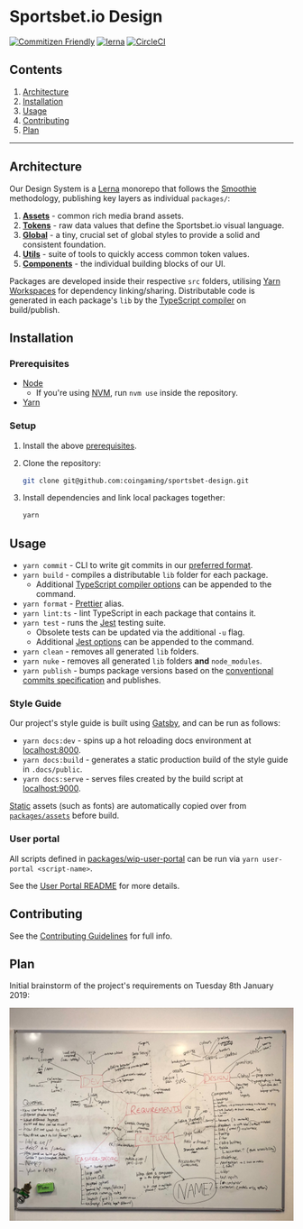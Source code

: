 # Sportsbet.io Design

[![Commitizen Friendly](https://img.shields.io/badge/commitizen-friendly-brightgreen.svg)](http://commitizen.github.io/cz-cli/)
[![lerna](https://img.shields.io/badge/maintained%20with-lerna-cc00ff.svg)](https://lernajs.io/)
[![CircleCI](https://circleci.com/gh/coingaming/sportsbet-design.svg?style=svg&circle-token=ac2a5739dd256e22f8051c19548bc06aec8b4350)](https://circleci.com/gh/coingaming/sportsbet-design)

## Contents

1. [Architecture](#architecture)
2. [Installation](#installation)
3. [Usage](#usage)
4. [Contributing](#contributing)
5. [Plan](#plan)

---

## Architecture

Our Design System is a [Lerna](https://github.com/lerna/lerna) monorepo that follows the [Smoothie](https://smoothie-css.com/) methodology, publishing key layers as individual `packages/`:

1. [**Assets**](packages/assets/README.md) - common rich media brand assets.
2. [**Tokens**](packages/tokens/README.md) - raw data values that define the Sportsbet.io visual language.
3. [**Global**](packages/global/README.md) - a tiny, crucial set of global styles to provide a solid and consistent foundation.
4. [**Utils**](packages/utils/README.md) - suite of tools to quickly access common token values.
5. [**Components**](packages/components/README.md) - the individual building blocks of our UI.

Packages are developed inside their respective `src` folders, utilising [Yarn Workspaces](https://yarnpkg.com/lang/en/docs/workspaces/) for dependency linking/sharing. Distributable code is generated in each package's `lib` by the [TypeScript compiler](https://www.typescriptlang.org/docs/handbook/typescript-in-5-minutes.html#compiling-your-code) on build/publish.

## Installation

### Prerequisites

- [Node](https://nodejs.org/en/)
  - If you're using [NVM](https://github.com/creationix/nvm), run `nvm use` inside the repository.
- [Yarn](https://yarnpkg.com/en/docs/install#mac-stable)

### Setup

1. Install the above [prerequisites](#prerequisites).
2. Clone the repository:

   ```sh
   git clone git@github.com:coingaming/sportsbet-design.git
   ```

3. Install dependencies and link local packages together:

   ```sh
   yarn
   ```

## Usage

- `yarn commit` - CLI to write git commits in our [preferred format](CONTRIBUTING#commits).
- `yarn build` - compiles a distributable `lib` folder for each package.
  - Additional [TypeScript compiler options](https://www.typescriptlang.org/docs/handbook/compiler-options.html) can be appended to the command.
- `yarn format` - [Prettier](https://prettier.io) alias.
- `yarn lint:ts` - lint TypeScript in each package that contains it.
- `yarn test` - runs the [Jest](https://jestjs.io) testing suite.
  - Obsolete tests can be updated via the additional `-u` flag.
  - Additional [Jest options](https://jestjs.io/docs/en/cli) can be appended to the command.
- `yarn clean` - removes all generated `lib` folders.
- `yarn nuke` - removes all generated `lib` folders **and** `node_modules`.
- `yarn publish` - bumps package versions based on the [conventional commits specification](https://github.com/lerna/lerna/tree/master/commands/version#--conventional-commits) and publishes.

### Style Guide

Our project's style guide is built using [Gatsby](https://www.gatsbyjs.org/), and can be run as follows:

- `yarn docs:dev` - spins up a hot reloading docs environment at [localhost:8000](http://localhost:8000/).
- `yarn docs:build` - generates a static production build of the style guide in `.docs/public`.
- `yarn docs:serve` - serves files created by the build script at [localhost:9000](http://localhost:9000/).

[Static](https://www.gatsbyjs.org/docs/static-folder/) assets (such as fonts) are automatically copied over from [`packages/assets`](packages/assets/README.md) before build.

### User portal

All scripts defined in [packages/wip-user-portal](packages/wip-user-portal/README.md) can be run via `yarn user-portal <script-name>`.

See the [User Portal README](packages/wip-user-portal/README.md) for more details.

## Contributing

See the [Contributing Guidelines](CONTRIBUTING.md) for full info.

## Plan

Initial brainstorm of the project's requirements on Tuesday 8th January 2019:

![Image of initial whiteboard brainstorm](.github/assets/brainstorm.jpg)
